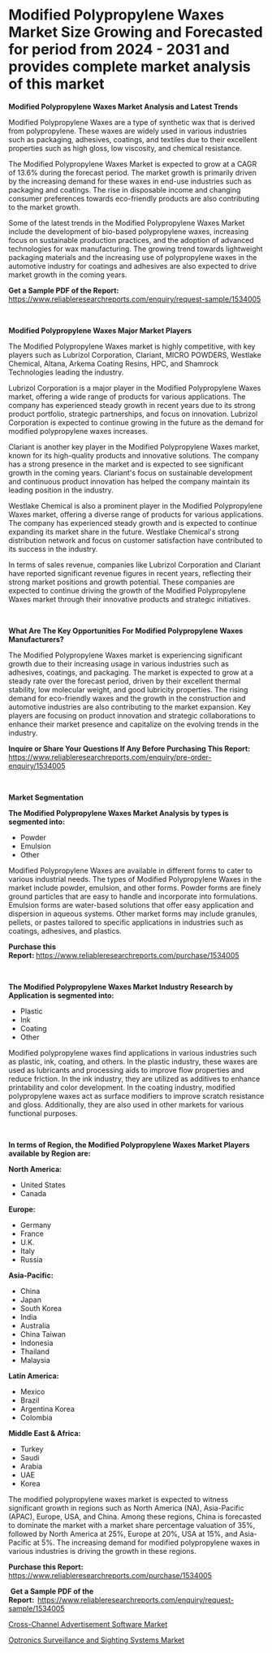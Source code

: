 <p><h1>Modified Polypropylene Waxes Market Size Growing and Forecasted for period from 2024 - 2031 and provides complete market analysis of this market</h1></p><p><strong>Modified Polypropylene Waxes Market Analysis and Latest Trends</strong></p>
<p><p>Modified Polypropylene Waxes are a type of synthetic wax that is derived from polypropylene. These waxes are widely used in various industries such as packaging, adhesives, coatings, and textiles due to their excellent properties such as high gloss, low viscosity, and chemical resistance.</p><p>The Modified Polypropylene Waxes Market is expected to grow at a CAGR of 13.6% during the forecast period. The market growth is primarily driven by the increasing demand for these waxes in end-use industries such as packaging and coatings. The rise in disposable income and changing consumer preferences towards eco-friendly products are also contributing to the market growth.</p><p>Some of the latest trends in the Modified Polypropylene Waxes Market include the development of bio-based polypropylene waxes, increasing focus on sustainable production practices, and the adoption of advanced technologies for wax manufacturing. The growing trend towards lightweight packaging materials and the increasing use of polypropylene waxes in the automotive industry for coatings and adhesives are also expected to drive market growth in the coming years.</p></p>
<p><strong>Get a Sample PDF of the Report:&nbsp;</strong> <a href="https://www.reliableresearchreports.com/enquiry/request-sample/1534005">https://www.reliableresearchreports.com/enquiry/request-sample/1534005</a></p>
<p>&nbsp;</p>
<p><strong>Modified Polypropylene Waxes Major Market Players</strong></p>
<p><p>The Modified Polypropylene Waxes market is highly competitive, with key players such as Lubrizol Corporation, Clariant, MICRO POWDERS, Westlake Chemical, Altana, Arkema Coating Resins, HPC, and Shamrock Technologies leading the industry.</p><p>Lubrizol Corporation is a major player in the Modified Polypropylene Waxes market, offering a wide range of products for various applications. The company has experienced steady growth in recent years due to its strong product portfolio, strategic partnerships, and focus on innovation. Lubrizol Corporation is expected to continue growing in the future as the demand for modified polypropylene waxes increases.</p><p>Clariant is another key player in the Modified Polypropylene Waxes market, known for its high-quality products and innovative solutions. The company has a strong presence in the market and is expected to see significant growth in the coming years. Clariant's focus on sustainable development and continuous product innovation has helped the company maintain its leading position in the industry.</p><p>Westlake Chemical is also a prominent player in the Modified Polypropylene Waxes market, offering a diverse range of products for various applications. The company has experienced steady growth and is expected to continue expanding its market share in the future. Westlake Chemical's strong distribution network and focus on customer satisfaction have contributed to its success in the industry.</p><p>In terms of sales revenue, companies like Lubrizol Corporation and Clariant have reported significant revenue figures in recent years, reflecting their strong market positions and growth potential. These companies are expected to continue driving the growth of the Modified Polypropylene Waxes market through their innovative products and strategic initiatives.</p></p>
<p>&nbsp;</p>
<p><strong>What Are The Key Opportunities For Modified Polypropylene Waxes Manufacturers?</strong></p>
<p><p>The Modified Polypropylene Waxes market is experiencing significant growth due to their increasing usage in various industries such as adhesives, coatings, and packaging. The market is expected to grow at a steady rate over the forecast period, driven by their excellent thermal stability, low molecular weight, and good lubricity properties. The rising demand for eco-friendly waxes and the growth in the construction and automotive industries are also contributing to the market expansion. Key players are focusing on product innovation and strategic collaborations to enhance their market presence and capitalize on the evolving trends in the industry.</p></p>
<p><strong>Inquire or Share Your Questions If Any Before Purchasing This Report:</strong> <a href="https://www.reliableresearchreports.com/enquiry/pre-order-enquiry/1534005">https://www.reliableresearchreports.com/enquiry/pre-order-enquiry/1534005</a></p>
<p>&nbsp;</p>
<p><strong>Market Segmentation</strong></p>
<p><strong>The Modified Polypropylene Waxes Market Analysis by types is segmented into:</strong></p>
<p><ul><li>Powder</li><li>Emulsion</li><li>Other</li></ul></p>
<p><p>Modified Polypropylene Waxes are available in different forms to cater to various industrial needs. The types of Modified Polypropylene Waxes in the market include powder, emulsion, and other forms. Powder forms are finely ground particles that are easy to handle and incorporate into formulations. Emulsion forms are water-based solutions that offer easy application and dispersion in aqueous systems. Other market forms may include granules, pellets, or pastes tailored to specific applications in industries such as coatings, adhesives, and plastics.</p></p>
<p><strong>Purchase this Report:&nbsp;</strong><a href="https://www.reliableresearchreports.com/purchase/1534005">https://www.reliableresearchreports.com/purchase/1534005</a></p>
<p>&nbsp;</p>
<p><strong>The Modified Polypropylene Waxes Market Industry Research by Application is segmented into:</strong></p>
<p><ul><li>Plastic</li><li>Ink</li><li>Coating</li><li>Other</li></ul></p>
<p><p>Modified polypropylene waxes find applications in various industries such as plastic, ink, coating, and others. In the plastic industry, these waxes are used as lubricants and processing aids to improve flow properties and reduce friction. In the ink industry, they are utilized as additives to enhance printability and color development. In the coating industry, modified polypropylene waxes act as surface modifiers to improve scratch resistance and gloss. Additionally, they are also used in other markets for various functional purposes.</p></p>
<p>&nbsp;</p>
<p><strong>In terms of Region, the Modified Polypropylene Waxes Market Players available by Region are:</strong></p>
<p>
    <p> <strong> North America: </strong>
        <ul>
            <li>United States</li>
            <li>Canada</li>
        </ul>
        </p> 
    <p> <strong> Europe: </strong>
        <ul>
            <li>Germany</li>
            <li>France</li>
            <li>U.K.</li>
            <li>Italy</li>
            <li>Russia</li>
        </ul>
        </p> 
    <p> <strong> Asia-Pacific: </strong>
        <ul>
            <li>China</li>
            <li>Japan</li>
            <li>South Korea</li>
            <li>India</li>
            <li>Australia</li>
            <li>China Taiwan</li>
            <li>Indonesia</li>
            <li>Thailand</li>
            <li>Malaysia</li>
        </ul>
        </p> 
    <p> <strong> Latin America: </strong>
        <ul>
            <li>Mexico</li>
            <li>Brazil</li>
            <li>Argentina Korea</li>
            <li>Colombia</li>
        </ul>
        </p> 
    <p> <strong> Middle East & Africa: </strong>
        <ul>
            <li>Turkey</li>
            <li>Saudi</li>
            <li>Arabia</li>
            <li>UAE</li>
            <li>Korea</li>
        </ul>
    </p>
    </p>
<p><p>The modified polypropylene waxes market is expected to witness significant growth in regions such as North America (NA), Asia-Pacific (APAC), Europe, USA, and China. Among these regions, China is forecasted to dominate the market with a market share percentage valuation of 35%, followed by North America at 25%, Europe at 20%, USA at 15%, and Asia-Pacific at 5%. The increasing demand for modified polypropylene waxes in various industries is driving the growth in these regions.</p></p>
<p><strong>Purchase this Report: </strong><a href="https://www.reliableresearchreports.com/purchase/1534005">https://www.reliableresearchreports.com/purchase/1534005</a></p>
<p>&nbsp;<strong>Get a Sample PDF of the Report:&nbsp;&nbsp;</strong><a href="https://www.reliableresearchreports.com/enquiry/request-sample/1534005">https://www.reliableresearchreports.com/enquiry/request-sample/1534005</a></p>
<p><strong></strong></p>
<p><p><a href="https://gentle-editor-9db.notion.site/Global-Cross-Channel-Advertisement-Software-Market-Size-and-Market-Trends-Insights-and-Projections--0f30dc25219449338bdebc6168dd0361">Cross-Channel Advertisement Software Market</a></p><p><a href="https://frill-swim-3cd.notion.site/Optronics-Surveillance-and-Sighting-Systems-Market-Size-Growth-Outlook-from-2024-to-2031-projectin-94f4164b60664bccb61981b316fbd990">Optronics Surveillance and Sighting Systems Market</a></p></p>